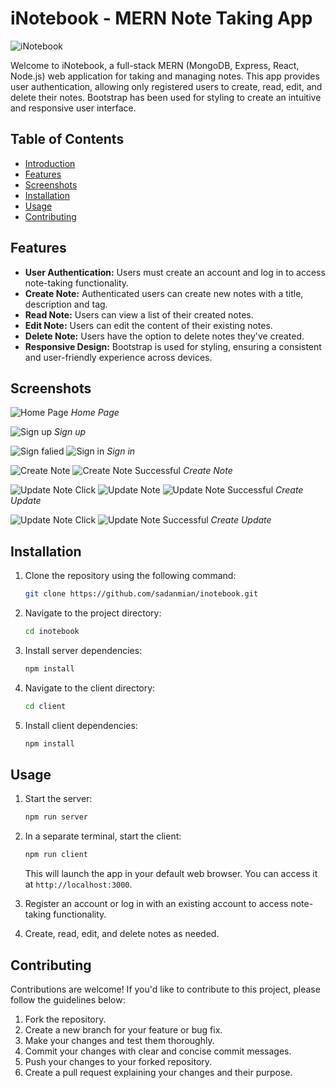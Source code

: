# iNotebook - MERN Note Taking App

![iNotebook](./public/assets/home.png)

Welcome to iNotebook, a full-stack MERN (MongoDB, Express, React, Node.js) web application for taking and managing notes. This app provides user authentication, allowing only registered users to create, read, edit, and delete their notes. Bootstrap has been used for styling to create an intuitive and responsive user interface.

## Table of Contents

- [Introduction](#inotebook---mern-note-taking-app)
- [Features](#features)
- [Screenshots](#screenshots)
- [Installation](#installation)
- [Usage](#usage)
- [Contributing](#contributing)

## Features

- **User Authentication:** Users must create an account and log in to access note-taking functionality.
- **Create Note:** Authenticated users can create new notes with a title, description and tag.
- **Read Note:** Users can view a list of their created notes.
- **Edit Note:** Users can edit the content of their existing notes.
- **Delete Note:** Users have the option to delete notes they've created.
- **Responsive Design:** Bootstrap is used for styling, ensuring a consistent and user-friendly experience across devices.

## Screenshots

![Home Page](./public/assets/home.png)
_Home Page_

![Sign up](./public/assets/singup.png)
_Sign up_

![Sign falied](./public/assets/signinFailed.png)
![Sign in](./public/assets/signin1.png)
_Sign in_

![Create Note](./public/assets/create1.png)
![Create Note Successful](./public/assets/create2.png)
_Create Note_

![Update Note Click](./public/assets/update0.png)
![Update Note](./public/assets/update1.png)
![Update Note Successful](./public/assets/update2.png)
_Create Update_

![Update Note Click](./public/assets/delete1.png)
![Update Note Successful](./public/assets/delete2.png)
_Create Update_

## Installation

1. Clone the repository using the following command:

   ```bash
   git clone https://github.com/sadanmian/inotebook.git
   ```

2. Navigate to the project directory:

   ```bash
   cd inotebook
   ```

3. Install server dependencies:

   ```bash
   npm install
   ```

4. Navigate to the client directory:

   ```bash
   cd client
   ```

5. Install client dependencies:

   ```bash
   npm install
   ```

## Usage

1. Start the server:

   ```bash
   npm run server
   ```

2. In a separate terminal, start the client:

   ```bash
   npm run client
   ```

   This will launch the app in your default web browser. You can access it at `http://localhost:3000`.

3. Register an account or log in with an existing account to access note-taking functionality.

4. Create, read, edit, and delete notes as needed.

## Contributing

Contributions are welcome! If you'd like to contribute to this project, please follow the guidelines below:

1. Fork the repository.
2. Create a new branch for your feature or bug fix.
3. Make your changes and test them thoroughly.
4. Commit your changes with clear and concise commit messages.
5. Push your changes to your forked repository.
6. Create a pull request explaining your changes and their purpose.
